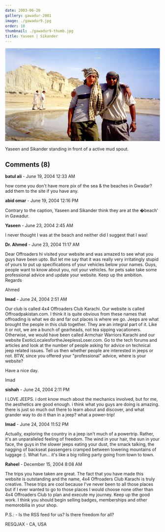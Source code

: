 ```yaml
---
date: 2003-06-20
gallery: gawadur-2001
image: ./gawadur9.jpg
order: 10
thumbnail: ./gawadur9-thumb.jpg
title: Yaseen | Sikander
---
```


![Yaseen | Sikander](./gawadur9.jpg)

Yaseen and Sikander standing in front of a active mud spout.

<div id="comments">

## Comments (8)

<div id="comment">

**batul ali** - June 19, 2004 12:33 AM

how come you don't have more pix of the sea & the beaches in Gwadar? add them to the site if you have any.

</div>

<div id="comment">

**abid omar** - June 19, 2004 12:16 PM

Contrary to the caption, Yaseen and Sikander think they are at the �beach' in Gawadur.

</div>

<div id="comment">

**Yaseen** - June 23, 2004  2:45 AM

I never thought I was at the beach and neither did I suggest that I was!

</div>

<div id="comment">

**Dr. Ahmed** - June 23, 2004 11:17 AM

Dear Offroaders
hi
visited your website and was amazed to see what you guys have been upto. But let me say that it was really very irritatingly stupid of yours to put up specifications of your vehicles below your names. Guys, people want to know about you, not your vehicles. for pets sake take some professional advice and update your website. Keep up the ambition.
Regards

Ahmed

</div>

<div id="comment">

**Imad** - June 24, 2004  2:51 AM

Our club is called 4x4 Offroaders Club Karachi. Our website is called Offroadpakistan.com. I think it is quite obvious from these names that offroading is what we do and far out places is where we go. Jeeps are what brought the people in this club together. They are an integral part of it. Like it or not, we are a bunch of gearheads, not tea sipping vacationers. Otherwise, we would have been called Armchair Warriors Karachi and our website ExoticLocalesfortheJeeplessLoser.com. Go to the tech forums and articles and look at the number of people asking for advice on technical jeep related issues. Tell us then whether people are interested in jeeps or not. BTW, since you offered your "professional" advice, where is your website?

Have a nice day.

Imad

</div>

<div id="comment">

**sishah** - June 24, 2004  2:11 PM

I LOVE JEEPS. i dont know much about the mechanics involved, but for me, the aesthetics are good enough. i think what you guys are doing is amazing. there is just so much out there to learn about and discover, and what grander way to do it than in a jeep? what a power-trip!

</div>

<div id="comment">

**Imad** - June 24, 2004 11:52 PM

Actually, exploring the country in a jeep isn't much of a powertrip. Rather, it's an unparalleled feeling of freedom. The wind in your hair, the sun in your face, the guys in the slower jeeps eating your dust, the smack talking, the nagging of backseat passengers cramped between towering mountains of luggage :). What fun... it's like a big rolling party going from town to town.

</div>

<div id="comment">

**Raheel** - December 15, 2004  8:08 AM

The trips you have taken are great. The fact that you have made this website is outstanding and the name, 4x4 Offroaders Club Karachi is truly creative. These trips are cool because I've never been to all those places but if I ever wanted to go to those places I would choose none other than 4x4 Offroaders Club to plan and execute my journey. Keep up the good work. I think you should begin selling badges, memberships and other memorobilia in your shop.

P.S.: - Is the RSS feed for us? Is there freedom for all?

RESQJAX - CA, USA

</div>

</div>